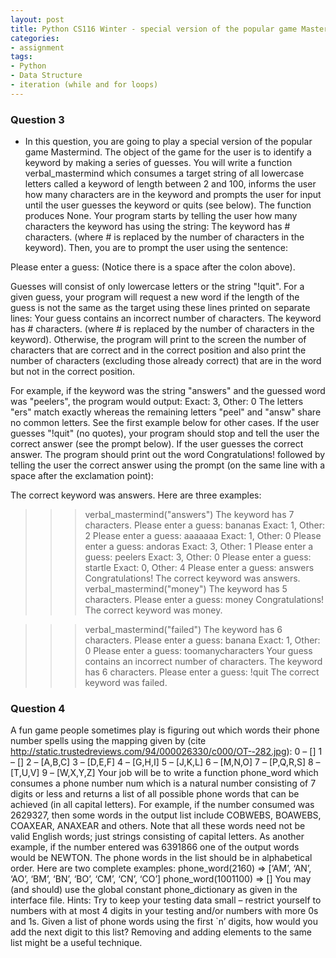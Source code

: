 ```yaml
---
layout: post
title: Python CS116 Winter - special version of the popular game Mastermind verbal_mastermind
categories:
- assignment
tags:
- Python
- Data Structure
- iteration (while and for loops)
---
```


### Question 3

- In this question, you are going to play a special version of the popular game Mastermind. 
The object of the game for the user is to identify a keyword by making a series of guesses. 
You will write a function verbal_mastermind which consumes a target string of all lowercase letters 
called a keyword of length between 2 and 100, informs the user how many characters are in the keyword 
and prompts the user for input until the user guesses the keyword or quits (see below). 
The function produces None. Your program starts by telling the user how many 
characters the keyword has using the string: The keyword has # characters. 
(where # is replaced by the number of characters in the keyword). 
Then, you are to prompt the user using the sentence: 

Please enter a guess: (Notice there is a space after the colon above). 

Guesses will consist of only lowercase letters or the string "!quit". 
For a given guess, your program will request a new word if the length of the guess 
is not the same as the target using these lines printed on separate lines: 
Your guess contains an incorrect number of characters. The keyword has # characters. 
(where # is replaced by the number of characters in the keyword). 
Otherwise, the program will print to the screen the number of characters that 
are correct and in the correct position and also print the number of characters 
(excluding those already correct) that are in the word but not in the correct position. 

For example, if the keyword was the string "answers" and the guessed word was "peelers", 
the program would output: Exact: 3, Other: 0 The letters "ers" match exactly 
whereas the remaining letters "peel" and "answ" share no common letters. 
See the first example below for other cases. If the user guesses "!quit" (no quotes), 
your program should stop and tell the user the correct answer (see the prompt below). 
If the user guesses the correct answer. The program should print out the word Congratulations! 
followed by telling the user the correct answer using the prompt 
(on the same line with a space after the exclamation point): 

The correct keyword was answers. Here are three  examples:

>>>verbal_mastermind("answers")
The keyword has 7 characters.
Please enter a guess: bananas
Exact: 1, Other: 2
Please enter a guess: aaaaaaa
Exact: 1, Other: 0
Please enter a guess: andoras
Exact: 3, Other: 1
Please enter a guess: peelers
Exact: 3, Other: 0
Please enter a guess: startle
Exact: 0, Other: 4
Please enter a guess: answers
Congratulations! The correct keyword was answers.
>>>verbal_mastermind("money")
The keyword has 5 characters.
Please enter a guess: money
Congratulations! The correct keyword was money.

>>>verbal_mastermind("failed")
The keyword has 6 characters.
Please enter a guess: banana
Exact: 1, Other: 0
Please enter a guess: toomanycharacters
Your guess contains an incorrect number of characters.
The keyword has 6 characters.
Please enter a guess: !quit
The correct keyword was failed.

### Question 4
A fun game people sometimes play is figuring out which words their phone number spells using the mapping given by (cite http://static.trustedreviews.com/94/000026330/c000/OT-­‐282.jpg):  0 – [] 1 – [] 2 – [A,B,C] 3 – [D,E,F] 4 – [G,H,I] 5 – [J,K,L] 6 – [M,N,O] 7 – [P,Q,R,S] 8 – [T,U,V] 9 – [W,X,Y,Z]  Your job will be to write a function phone_word which consumes a phone number num which is a natural number consisting of 7 digits or less and returns a list of all possible phone words that can be achieved (in all capital letters). For example, if the number consumed was 2629327, then some words in the output list include COBWEBS, BOAWEBS, COAXEAR, ANAXEAR and others. Note that all these words need not be valid English words; just strings consisting of capital letters. As another example, if the number entered was 6391866 one of the output words would be NEWTON. The phone words in the list should be in alphabetical order. Here are two complete examples: phone_word(2160) => [‘AM’, ‘AN’, ‘AO’, ‘BM’, ‘BN’, ‘BO’, ‘CM’, ‘CN’, ‘CO’] phone_word(1001100) => [] You may (and should) use the global constant phone_dictionary as given in the interface file. Hints: Try to keep your testing data small – restrict yourself to numbers with at most 4 digits in your testing and/or numbers with more 0s and 1s. Given a list of phone words using the first `n’ digits, how would you add the next digit to this list? Removing and adding elements to the same list might be a useful technique.